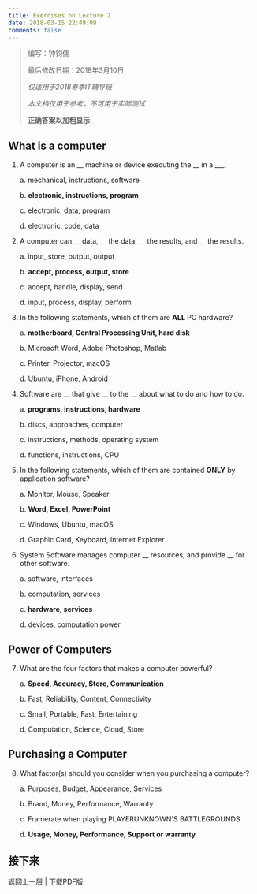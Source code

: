 ```yaml
---
title: Exercises on Lecture 2
date: 2018-03-15 22:49:09
comments: false
---
```


> 编写：钟钧儒
>
> 最后修改日期：2018年3月10日
>
> *仅适用于2018春季IT辅导班*
>
> *本文档仅用于参考，不可用于实际测试*
>
> **正确答案以加粗显示**

## What is a computer

1. A computer is an __ machine or device executing the __ in a ___.

   a. mechanical, instructions, software

   b. **electronic, instructions, program**

   c. electronic, data, program

   d. electronic, code, data

2. A computer can __ data, __ the data, __ the results, and __ the results.

   a. input, store, output, output

   b. **accept, process, output, store**

   c. accept, handle, display, send

   d. input, process, display, perform

3. In the following statements, which of them are **ALL** PC hardware?

   a. **motherboard, Central Processing Unit, hard disk**

   b. Microsoft Word, Adobe Photoshop, Matlab

   c. Printer, Projector, macOS

   d. Ubuntu, iPhone, Android

4. Software are __ that give __ to the __ about what to do and how to do.

   a. **programs, instructions, hardware**

   b. discs, approaches, computer

   c. instructions, methods, operating system

   d. functions, instructions, CPU



5. In the following statements, which of them are contained **ONLY** by application software?

   a. Monitor, Mouse, Speaker

   b. **Word, Excel, PowerPoint**

   c. Windows, Ubuntu, macOS

   d. Graphic Card, Keyboard, Internet Explorer


6. System Software manages computer __ resources, and provide __ for other software.

   a. software, interfaces

   b. computation, services

   c. **hardware, services**

   d. devices, computation power

## Power of Computers

7. What are the four factors that makes a computer powerful?

   a. **Speed, Accuracy, Store, Communication**

   b. Fast, Reliability, Content, Connectivity

   c. Small, Portable, Fast, Entertaining

   d. Computation, Science, Cloud, Store

## Purchasing a Computer

8. What factor(s) should you consider when you purchasing a computer?

   a. Purposes, Budget, Appearance, Services

   b. Brand, Money, Performance, Warranty

   c. Framerate when playing PLAYERUNKNOWN'S BATTLEGROUNDS

   d. **Usage, Money, Performance, Support or warranty**

## 接下来

[返回上一层](../../) | [下载PDF版](Exercises-on-Lecture-2.pdf)